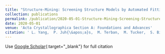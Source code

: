 ```yaml
---
title: "Structure-Mining: Screening Structure Models by Automated Fitting to the Atomic Pair Distribution Function over Large Numbers of Models"
collection: publications
permalink: /publication/2020-05-01-Structure-Mining-Screening-Structure-Models-by-Automated-Fitting-to-the-Atomic-Pair-Distribution-Function-over-Large-Numbers-of-Models
date: 2020-05-01
venue: 'Acta Crystallographica Section A: Foundations and Advances'
citation: ' L. Yang,  P. Juh{\&apos;a}s,  M. Terban,  M. Tucker,  S. Billinge, &quot;Structure-Mining: Screening Structure Models by Automated Fitting to the Atomic Pair Distribution Function over Large Numbers of Models.&quot; Acta Crystallographica Section A: Foundations and Advances, 2020.'
---
```

Use [Google Scholar](https://scholar.google.com/scholar?q=Structure+Mining:+Screening+Structure+Models+by+Automated+Fitting+to+the+Atomic+Pair+Distribution+Function+over+Large+Numbers+of+Models){:target="_blank"} for full citation